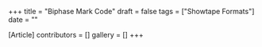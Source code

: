 +++
title = "Biphase Mark Code"
draft = false
tags = ["Showtape Formats"]
date = ""

[Article]
contributors = []
gallery = []
+++